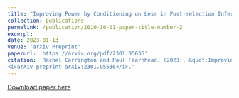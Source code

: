 ```yaml
---
title: "Improving Power by Conditioning on Less in Post-selection Inference for Changepoints"
collection: publications
permalink: /publication/2010-10-01-paper-title-number-2
excerpt: 
date: 2023-01-13
venue: 'arXiv Preprint'
paperurl: 'https://arxiv.org/pdf/2301.05636'
citation: 'Rachel Carrington and Paul Fearnhead. (2023). &quot;Improving Power by Conditioning on Less in Post-selection Inference for Changepoints.&quot; 
<i>arXiv preprint arXiv:2301.05636</i>.'
---
```


[Download paper here](https://arxiv.org/pdf/2301.05636)
